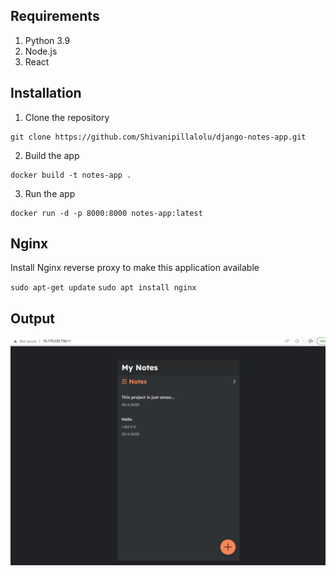 

## Requirements
1. Python 3.9
2. Node.js
3. React

## Installation
1. Clone the repository
```
git clone https://github.com/Shivanipillalolu/django-notes-app.git
```

2. Build the app
```
docker build -t notes-app .
```

3. Run the app
```
docker run -d -p 8000:8000 notes-app:latest
```

## Nginx

Install Nginx reverse proxy to make this application available

`sudo apt-get update`
`sudo apt install nginx`

## Output

![Notes App Screenshot](https://github.com/Shivanipillalolu/Django-notes-app/raw/main/notesapp.png)
